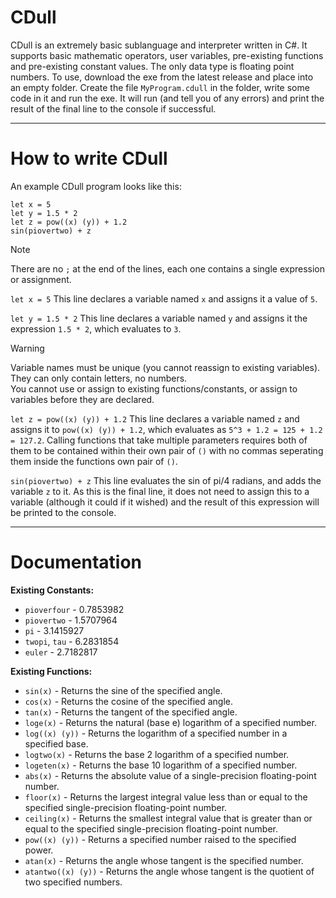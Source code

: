# CDull
CDull is an extremely basic sublanguage and interpreter written in C#. It supports basic mathematic operators, user variables, pre-existing functions and pre-existing constant values. The only data type is floating point numbers. To use, download the exe from the latest release and place into an empty folder. Create the file ``MyProgram.cdull`` in the folder, write some code in it and run the exe.
It will run (and tell you of any errors) and print the result of the final line to the console if successful.

---

# How to write CDull
An example CDull program looks like this:
```
let x = 5
let y = 1.5 * 2
let z = pow((x) (y)) + 1.2
sin(piovertwo) + z
```
>[!Note]
> There are no ``;`` at the end of the lines, each one contains a single expression or assignment.

``let x = 5``
This line declares a variable named ``x`` and assigns it a value of ``5``.

``let y = 1.5 * 2``
This line declares a variable named ``y`` and assigns it the expression ``1.5 * 2``, which evaluates to ``3``.

>[!Warning]
> Variable names must be unique (you cannot reassign to existing variables). They can only contain letters, no numbers.<br/>
> You cannot use or assign to existing functions/constants, or assign to variables before they are declared.

``let z = pow((x) (y)) + 1.2``
This line declares a variable named ``z`` and assigns it to ``pow((x) (y)) + 1.2``, which evaluates as ``5^3 + 1.2 = 125 + 1.2 = 127.2``. Calling functions that take multiple parameters requires both of them to be contained within their own pair of ``()`` with no commas seperating them inside the functions own pair of ``()``.

``sin(piovertwo) + z``
This line evaluates the sin of pi/4 radians, and adds the variable ``z`` to it. As this is the final line, it does not need to assign this to a variable (although it could if it wished) and the result of this expression will be printed to the console.

---

# Documentation
<b>Existing Constants:</b>
- ``pioverfour`` - 0.7853982
- ``piovertwo``  - 1.5707964
- ``pi``         - 3.1415927
- ``twopi``, ``tau`` - 6.2831854
- ``euler`` - 2.7182817

<b>Existing Functions:</b>
- ``sin(x)`` - Returns the sine of the specified angle.
- ``cos(x)`` - Returns the cosine of the specified angle.
- ``tan(x)`` - Returns the tangent of the specified angle.
- ``loge(x)`` - Returns the natural (base e) logarithm of a specified number.
- ``log((x) (y))`` - Returns the logarithm of a specified number in a specified base.
- ``logtwo(x)`` - Returns the base 2 logarithm of a specified number.
- ``logeten(x)`` - Returns the base 10 logarithm of a specified number.
- ``abs(x)`` - Returns the absolute value of a single-precision floating-point number.
- ``floor(x)`` - Returns the largest integral value less than or equal to the specified single-precision floating-point number.
- ``ceiling(x)`` - Returns the smallest integral value that is greater than or equal to the specified single-precision floating-point number.
- ``pow((x) (y))`` - Returns a specified number raised to the specified power.
- ``atan(x)`` - Returns the angle whose tangent is the specified number.
- ``atantwo((x) (y))`` - Returns the angle whose tangent is the quotient of two specified numbers.


